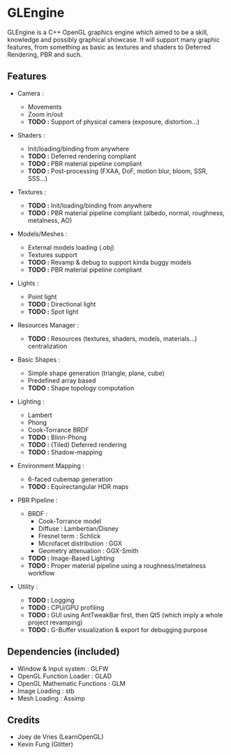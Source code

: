 GLEngine
======
GLEngine is a C++ OpenGL graphics engine which aimed to be a skill, knowledge and possibly graphical showcase. It will support many graphic features, from something as basic as textures and shaders to Deferred Rendering, PBR and such.


Features
------

* Camera :
    * Movements
    * Zoom in/out
    * **TODO :** Support of physical camera (exposure, distortion...)

* Shaders :
    * Init/loading/binding from anywhere
    * **TODO :** Deferred rendering compliant
    * **TODO :** PBR material pipeline compliant
    * **TODO :** Post-processing (FXAA, DoF, motion blur, bloom, SSR, SSS...)

* Textures :
    * **TODO :** Init/loading/binding from anywhere
    * **TODO :** PBR material pipeline compliant (albedo, normal, roughness, metalness, AO)
    
* Models/Meshes :
    * External models loading (.obj)
    * Textures support
    * **TODO :** Revamp & debug to support kinda buggy models
    * **TODO :** PBR material pipeline compliant
    
* Lights :
    * Point light
    * **TODO :** Directional light
    * **TODO :** Spot light
    
* Resources Manager :
    * **TODO :** Resources (textures, shaders, models, materials...) centralization
    
* Basic Shapes :
    * Simple shape generation (triangle, plane, cube)
    * Predefined array based
    * **TODO :** Shape topology computation
    
* Lighting :
    * Lambert
    * Phong
    * Cook-Torrance BRDF
    * **TODO :** Blinn-Phong
    * **TODO :** (Tiled) Deferred rendering
    * **TODO :** Shadow-mapping

* Environment Mapping :
    * 6-faced cubemap generation
    * **TODO :** Equirectangular HDR maps

* PBR Pipeline :
    * BRDF :
        * Cook-Torrance model
        * Diffuse : Lambertian/Disney
        * Fresnel term : Schlick
        * Microfacet distribution : GGX
        * Geometry attenuation : GGX-Smith
    * **TODO :** Image-Based Lighting
    * **TODO :** Proper material pipeline using a roughness/metalness workflow
    
* Utility :
    * **TODO :** Logging
    * **TODO :** CPU/GPU profiling
    * **TODO :** GUI using AntTweakBar first, then Qt5 (which imply a whole project revamping)
    * **TODO :** G-Buffer visualization & export for debugging purpose

Dependencies (included)
------
- Window & Input system : GLFW
- OpenGL Function Loader : GLAD
- OpenGL Mathematic Functions : GLM
- Image Loading : stb
- Mesh Loading : Assimp

Credits
------
- Joey de Vries (LearnOpenGL)
- Kevin Fung (Glitter)
